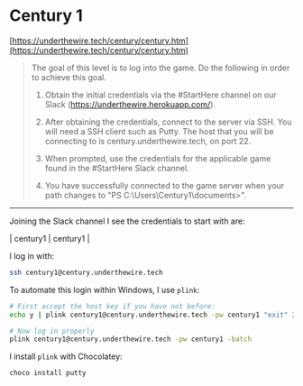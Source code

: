 # Century 1

[https://underthewire.tech/century/century.htm](https://underthewire.tech/century/century.htm)

> The goal of this level is to log into the game. Do the following in order to achieve this goal.
> 
> 1. Obtain the initial credentials via the #StartHere channel on our Slack (https://underthewire.herokuapp.com/).
> 
> 2. After obtaining the credentials, connect to the server via SSH. You will need a SSH client such as Putty. The host that you will be connecting to is century.underthewire.tech, on port 22.
> 
> 3. When prompted, use the credentials for the applicable game found in the #StartHere Slack channel.
> 
> 4. You have successfully connected to the game server when your path changes to "PS C:\Users\Century1\documents>".

-----------------

Joining the Slack channel I see the credentials to start with are:

| century1 | century1 |

I log in with:

```bash
ssh century1@century.underthewire.tech
```

To automate this login within Windows, I use `plink`:

```bash
# First accept the host key if you have not before:
echo y | plink century1@century.underthewire.tech -pw century1 "exit" 2>&1>$nil

# Now log in properly
plink century1@century.underthewire.tech -pw century1 -batch
```

I install `plink` with Chocolatey:

```
choco install putty
```
